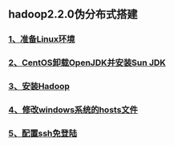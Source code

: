 ## hadoop2.2.0伪分布式搭建

### [1、准备Linux环境](./1、准备Linux环境.md)
### [2、CentOS卸载OpenJDK并安装Sun JDK](./2、CentOS卸载OpenJDK并安装Sun%20JDK.md)
### [3、安装Hadoop](./3、安装Hadoop.md)
### [4、修改windows系统的hosts文件](./4、修改windows系统的hosts文件.md)
### [5、配置ssh免登陆](./5、配置ssh免登陆.md)
